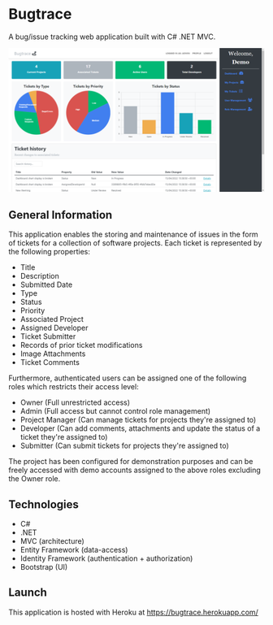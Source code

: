 # Bugtrace

A bug/issue tracking web application built with C# .NET MVC.

![alt text](https://github.com/Terioch/bug-tracker/blob/main/BugTracker/wwwroot/images/bugtrace.png?raw=true)

## General Information

This application enables the storing and maintenance of issues in the form of tickets for a collection of software projects. 
Each ticket is represented by the following properties:

* Title
* Description
* Submitted Date
* Type
* Status
* Priority
* Associated Project
* Assigned Developer
* Ticket Submitter
* Records of prior ticket modifications
* Image Attachments
* Ticket Comments

Furthermore, authenticated users can be assigned one of the following roles which restricts their access level:

* Owner (Full unrestricted access)
* Admin (Full access but cannot control role management)
* Project Manager (Can manage tickets for projects they're assigned to)
* Developer (Can add comments, attachments and update the status of a ticket they're assigned to)
* Submitter (Can submit tickets for projects they're assigned to)

The project has been configured for demonstration purposes and can be freely accessed with demo accounts assigned to the above roles excluding the Owner role.

## Technologies

* C#
* .NET
* MVC (architecture)
* Entity Framework (data-access)
* Identity Framework (authentication + authorization)
* Bootstrap (UI)


## Launch 

This application is hosted with Heroku at https://bugtrace.herokuapp.com/